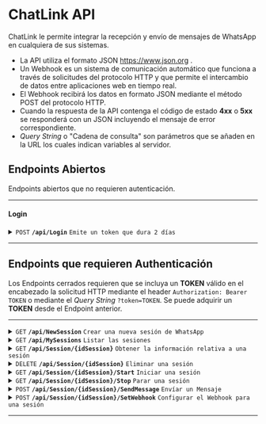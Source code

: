 # ChatLink API

ChatLink le permite integrar la recepción y envío de mensajes de WhatsApp en cualquiera de sus sistemas.
- La API utiliza el formato JSON https://www.json.org .
- Un Webhook es un sistema de comunicación automático que funciona a través de solicitudes del protocolo HTTP y que permite el intercambio de datos entre aplicaciones web en tiempo real.
- El Webhook recibirá los datos en formato JSON mediante el método POST del protocolo HTTP.
- Cuando la respuesta de la API contenga el código de estado **4xx** o **5xx** se responderá con un JSON incluyendo el mensaje de error correspondiente.
- *Query String* o "Cadena de consulta" son parámetros que se añaden en la URL los cuales indican variables al servidor.

## Endpoints Abiertos

Endpoints abiertos que no requieren autenticación.

------------------------------------------------------------------------------------------

#### Login

<details>
 <summary><code>POST</code> <code><b>/api/Login</b></code> <code>Emite un token que dura 2 días</code></summary>

##### Parámetros

> | Parámetro              |  Requerido?     | Tipo de Dato      | Descripción                         |
> |-------------------|-----------|----------------|-------------------------------------|
> | `Email` |  Sí | string   | Email del Usuario        |
> | `Password` |  Sí | string   | Password del Usuario        |



##### Respuesta JSON

> | Propiedad  | Descripción  |
> |----------|----------|
> | token    | Token de autorización que se utilizara en cada solicitud HTTP que requiera autenticación    |


</details>

------------------------------------------------------------------------------------------


## Endpoints que requieren Authenticación

Los Endpoints cerrados requieren que se incluya un **TOKEN** válido en el encabezado la solicitud HTTP mediante el header `Authorization: Bearer TOKEN` o mediante el *Query String* `?token=TOKEN`. Se puede adquirir un **TOKEN** desde el Endpoint anterior.


------------------------------------------------------------------------------------------


<details>
 <summary><code>GET</code> <code><b>/api/NewSession</b></code> <code>Crear una nueva sesión de WhatsApp</code></summary>


##### Respuesta JSON
> | Propiedad  | Descripción  | Tipo de Dato  |
> |----------|----------|----------|
> | `idSession`    | Identificador único para cada sesión de WhatsApp    | string    |




</details>



<details>
 <summary><code>GET</code> <code><b>/api/MySessions</b></code> <code>Listar las sesiones</code></summary>


##### Respuesta JSON (Array)

> | Propiedad  | Descripción  | Tipo de Dato  |
> |----------|----------|----------|
> | `idSession`    | Identificador único para cada sesión de WhatsApp    | string    |
> | `hasCredentials`    | Indica si la sesión tiene vinculado un dispositivo    | boolean/null    |
> | `Webhook`    | Webhook configurado para la sesión    | string/null    |
> | `DownloadMedia`    | Indica si la sesión descargará el contenido multimedia enviado (audio, fotos, video, stickers)    | boolean    |
> | `isRunning`    | Indica si la sesión se encuentra corriendo   | boolean    |
> | `qr`    | Valor del QR a escanear con la aplicación de WhatsAPp para autenticar la sesión   | string    |
> | `isConnected`    | Identifica si la sesión se encuentra conectada y autenticada    | boolean    |


</details>

<details>
 <summary><code>GET</code> <code><b>/api/Session/{idSession}</b></code> <code>Obtener la información relativa a una sesión</code></summary>


##### Respuesta JSON

> | Propiedad  | Descripción  | Tipo de Dato  |
> |----------|----------|----------|
> | `idSession`    | Identificador único para cada sesión de WhatsApp    | string    |
> | `hasCredentials`    | Indica si la sesión tiene vinculado un dispositivo    | boolean/null    |
> | `Webhook`    | Webhook configurado para la sesión    | string/null    |
> | `DownloadMedia`    | Indica si la sesión descargará el contenido multimedia enviado (audio, fotos, video, stickers)    | boolean    |
> | `isRunning`    | Indica si la sesión se encuentra corriendo   | boolean    |
> | `qr`    | Valor del QR a escanear con la aplicación de WhatsAPp para autenticar la sesión   | string    |
> | `isConnected`    | Identifica si la sesión se encuentra conectada y autenticada    | boolean    |

</details>

<details>
 <summary><code>DELETE</code> <code><b>/api/Session/{idSession}</b></code> <code>Eliminar una sesión</code></summary>


##### Respuesta JSON
> | Propiedad  | Descripción  | Tipo de Dato  |
> |----------|----------|----------|
> | `status`    | Estado de la eliminación   | string    |




</details>

<details>
 <summary><code>GET</code> <code><b>/api/Session/{idSession}/Start</b></code> <code>Iniciar una sesión</code></summary>


##### Respuesta JSON
> | Propiedad  | Descripción  | Tipo de Dato  |
> |----------|----------|----------|
> | `status`    | Estado de la inicialización   | string    |




</details>

<details>
 <summary><code>GET</code> <code><b>/api/Session/{idSession}/Stop</b></code> <code>Parar una sesión</code></summary>


##### Respuesta JSON
> | Propiedad  | Descripción  | Tipo de Dato  |
> |----------|----------|----------|
> | `status`    | Estado de éxito   | string    |




</details>

<details>
 <summary><code>POST</code> <code><b>/api/Session/{idSession}/SendMessage</b></code> <code>Envíar un Mensaje</code></summary>

##### Parámetros

> | Parámetro              |  Requerido?     | Tipo de Dato      | Descripción                         |
> |-------------------|-----------|----------------|-------------------------------------|
> | `To` |  Sí | string   | ID del grupo/usuario de WhatsApp, también puede ser el número de teléfono con el prefijo correspondiente al país        |
> | `text` |  Sí | string   | Mensaje que se enviará        |



##### Respuesta JSON

> | Propiedad  | Descripción  | Tipo de Dato  |
> |----------|----------|----------|
> | `status`    | Estado de éxito   | string    |


</details>

<details>
 <summary><code>POST</code> <code><b>/api/Session/{idSession}/SetWebhook</b></code> <code>Configurar el Webhook para una sesión</code></summary>

##### Parámetros

> | Parámetro              |  Requerido?     | Tipo de Dato      | Descripción                         |
> |-------------------|-----------|----------------|-------------------------------------|
> | `Webhook` |  Sí | string   | Webhook donde se haran las peteiciones POST con los mensaje enstrantes de la sesión        |



##### Respuesta JSON

> | Propiedad  | Descripción  | Tipo de Dato  |
> |----------|----------|----------|
> | `status`    | Estado de éxito   | string    |


</details>

------------------------------------------------------------------------------------------